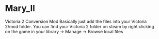 # Mary_II
Victoria 2 Conversion Mod
Basically just add the files into your Victoria 2/mod folder. You can find your Victoria 2 folder on steam by right clicking on the game in your library -> Manage -> Browse local files

